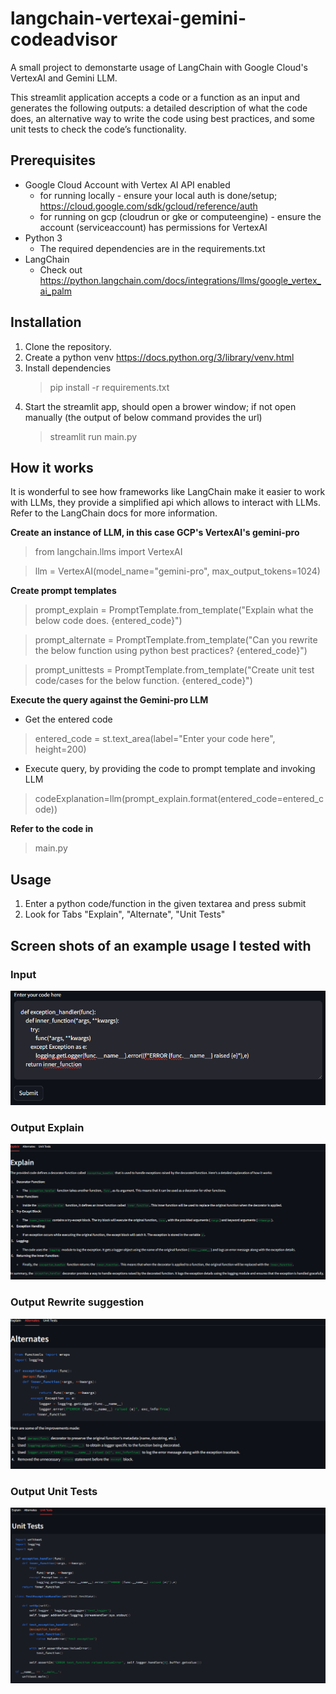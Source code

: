 # langchain-vertexai-gemini-codeadvisor

A small project to demonstarte usage of LangChain with Google Cloud's VertexAI and Gemini LLM.

This streamlit application accepts a code or a function as an input and generates the following outputs: a detailed description of what the code does, an alternative way to write the code using best practices, and some unit tests to check the code’s functionality.

## Prerequisites
- Google Cloud Account with Vertex AI API enabled 
    - for running locally - ensure your local auth is done/setup; https://cloud.google.com/sdk/gcloud/reference/auth
    - for running on gcp (cloudrun or gke or computeengine) - ensure the account (serviceaccount) has permissions for VertexAI
- Python 3
    - The required dependencies are in the requirements.txt
- LangChain
    - Check out https://python.langchain.com/docs/integrations/llms/google_vertex_ai_palm

## Installation
1. Clone the repository.
2. Create a python venv https://docs.python.org/3/library/venv.html 
3. Install dependencies
    > pip install -r requirements.txt
4. Start the streamlit app, should open a brower window; if not open manually (the output of below command provides the url)
    > streamlit run main.py

## How it works
It is wonderful to see how frameworks like LangChain make it easier to work with LLMs, they provide a simplified api which allows to interact with LLMs. Refer to the LangChain docs for more information.

**Create an instance of LLM, in this case GCP's VertexAI's gemini-pro**
> from langchain.llms import VertexAI

> llm = VertexAI(model_name="gemini-pro", max_output_tokens=1024)

**Create prompt templates**
> prompt_explain = PromptTemplate.from_template("Explain what the below code does. {entered_code}")

> prompt_alternate = PromptTemplate.from_template("Can you rewrite the below function using python best practices? {entered_code}")

> prompt_unittests = PromptTemplate.from_template("Create unit test code/cases for the below function. {entered_code}")

**Execute the query against the Gemini-pro LLM**
- Get the entered code
> entered_code = st.text_area(label="Enter your code here", height=200)

- Execute query, by providing the code to prompt template and invoking LLM
> codeExplanation=llm(prompt_explain.format(entered_code=entered_code))

**Refer to the code in**
> main.py



## Usage
1. Enter a python code/function in the given textarea and press submit
2. Look for Tabs "Explain", "Alternate", "Unit Tests"

## Screen shots of an example usage I tested with

### Input
![Alt text](readme-images/image-4.png)

### Output Explain
![Alt text](readme-images/image-1.png)

### Output Rewrite suggestion
![Alt text](readme-images/image-2.png)

### Output Unit Tests 
![Alt text](readme-images/image-3.png)